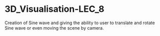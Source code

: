 # 3D_Visualisation-LEC_8
Creation of Sine wave and giving the ability to user to translate and rotate Sine wave or even moving the scene by camera.
